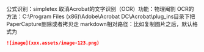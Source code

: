 公式识别：simpletex
取消Acrobat的文字识别（OCR）功能：物理阉割 OCR的方法：C:\\Program Files (x86)\\Adobe\\Acrobat DC\\Acrobat\\plug_ins目录下把PaperCapture删除或者拷贝走
markdown相对路径：比如复制图片之后，默认格式为
```markdown
![image](xxx.assets/image-123.png)
```
